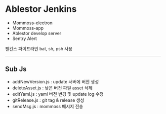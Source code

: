 # Ablestor Jenkins

- Mommoss-electron
- Mommoss-app
- Ablestor develop server
- Sentry Alert

젠킨스 파이프라인 bat, sh, psh 사용

---
## Sub Js
- addNewVersion.js : update 서버에 버전 생성
- deleteAsset.js : 낮은 버전 파일 asset 삭제
- editYaml.js : yaml 버전 변경 및 update log 수정
- gitRelease.js : git tag & release 생성
- sendMsg.js : mommoss 메시지 전송

